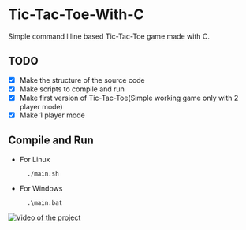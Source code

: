 # Tic-Tac-Toe-With-C

Simple command l line based Tic-Tac-Toe game made with C.

## TODO

- [x] Make the structure of the source code
- [x] Make scripts to compile and run
- [x] Make first version of Tic-Tac-Toe(Simple working game only with 2 player mode)
- [x] Make 1 player mode

## Compile and Run

* For Linux

        ./main.sh

* For Windows 

        .\main.bat
        
        
[![Video of the project](https://img.youtube.com/watch?v=Qd4FfRu9NTI&list=PLK59HDBUP-dtptgL7IAPGMuy2KSo75MxM/0.jpg)](https://www.youtube.com/watch?v=Qd4FfRu9NTI&list=PLK59HDBUP-dtptgL7IAPGMuy2KSo75MxM)
